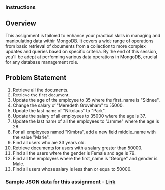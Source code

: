 ### **Instructions**

## **Overview**

This assignment is tailored to enhance your practical skills in managing and manipulating data within MongoDB. It covers a wide range of operations from basic retrieval of documents from a collection to more complex updates and queries based on specific criteria. By the end of this session, you'll be adept at performing various data operations in MongoDB, crucial for any database management role.

## **Problem Statement**

1. Retrieve all the documents.
2. Retrieve the first document.
3. Update the age of the employee to 35 where the first_name is "Sidnee".
4. Change the salary of "Meredeth Groveham" to 55000.
5. Update the last name of "Nikolaus" to "Park".
6. Update the salary of all employees to 35000 where the age is 37.
7. Update the last name of all the employees to "Jamme" where the age is 28.
8. For all employees named "Kimbra", add a new field middle_name with the value "Marie".
9. Find all users who are 33 years old.
10. Retrieve documents for users with a salary greater than 50000.
11. Find all the users where the gender is Female and age is 79.
12. Find all the employees where the first_name is "George" and gender is Male.
13. Find all users whose salary is less than or equal to 50000.

### **Sample JSON data for this assignment - [Link](https://masai-course.s3.ap-south-1.amazonaws.com/editor/uploads/2023-09-12/MOCK_DATA_277992.json)**